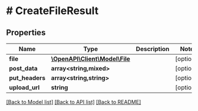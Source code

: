 # # CreateFileResult

## Properties

Name | Type | Description | Notes
------------ | ------------- | ------------- | -------------
**file** | [**\OpenAPI\Client\Model\File**](File.md) |  | [optional]
**post_data** | **array<string,mixed>** |  | [optional]
**put_headers** | **array<string,string>** |  | [optional]
**upload_url** | **string** |  | [optional]

[[Back to Model list]](../../README.md#models) [[Back to API list]](../../README.md#endpoints) [[Back to README]](../../README.md)
